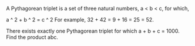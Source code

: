 A Pythagorean triplet is a set of three natural numbers, a < b < c, for which,

a ^ 2 + b ^ 2 = c ^ 2
For example, 32 + 42 = 9 + 16 = 25 = 52.

There exists exactly one Pythagorean triplet for which a + b + c = 1000.
Find the product abc.